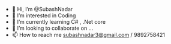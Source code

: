 - 👋 Hi, I’m @SubashNadar
- 👀 I’m interested in Coding
- 🌱 I’m currently learning C# , .Net core
- 💞️ I’m looking to collaborate on ...
- 📫 How to reach me subashnadar3@gmail.com / 9892758421

<!---
SubashNadar/SubashNadar is a ✨ special ✨ repository because its `README.md` (this file) appears on your GitHub profile.
You can click the Preview link to take a look at your changes.
--->

